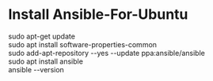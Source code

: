 # Install Ansible-For-Ubuntu
 sudo apt-get update <br>
 sudo apt install software-properties-common <br>
 sudo add-apt-repository --yes --update ppa:ansible/ansible <br>
 sudo apt install ansible <br>
  ansible --version <br>
  
